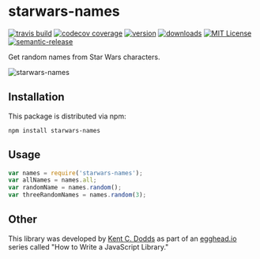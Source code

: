 # starwars-names

[![travis build](https://img.shields.io/travis/paulstefanday/Profiles-Node.svg?style=flat-square)](https://travis-ci.org/paulstefanday/Profiles-Node)
[![codecov coverage](https://img.shields.io/codecov/c/github/paulstefanday/Profiles-Node.svg?style=flat-square)](https://codecov.io/github/paulstefanday/Profiles-Node)
[![version](https://img.shields.io/npm/v/starwars-names.svg?style=flat-square)](http://npm.im/starwars-names)
[![downloads](https://img.shields.io/npm/dm/starwars-names.svg?style=flat-square)](http://npm-stat.com/charts.html?package=starwars-names&from=2015-08-01)
[![MIT License](https://img.shields.io/npm/l/starwars-names.svg?style=flat-square)](http://opensource.org/licenses/MIT)
[![semantic-release](https://img.shields.io/badge/%20%20%F0%9F%93%A6%F0%9F%9A%80-semantic--release-e10079.svg?style=flat-square)](https://github.com/semantic-release/semantic-release)

Get random names from Star Wars characters.

![starwars-names](other/starwars-names.gif)

## Installation

This package is distributed via npm:

```
npm install starwars-names
```

## Usage

```javascript
var names = require('starwars-names');
var allNames = names.all;
var randomName = names.random();
var threeRandomNames = names.random(3);
```

## Other

This library was developed by [Kent C. Dodds](https://twitter.com/kentcdodds) as part of an
[egghead.io](http://egghead.io/) series called "How to Write a JavaScript Library."
